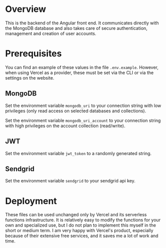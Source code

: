 # Overview
This is the backend of the Angular front end. It communicates directly with the MongoDB database and also takes care of secure authentication, management and creation of user accounts.
# Prerequisites
You can find an example of these values in the file `.env.example`. However, when using Vercel as a provider, these must be set via the CLI or via the settings on the website.
## MongoDB
Set the environment variable `mongodb_uri` to your connection string with low privileges (only read access on selected databases and collections).

Set the environment variable `mongodb_uri_account` to your connection string with high privileges on the account collection (read/write). 
## JWT
Set the environment variable `jwt_token` to a randomly generated string.
## Sendgrid
Set the environment variable `sendgrid` to your sendgrid api key. 

# Deployment
These files can be used unchanged only by Vercel and its serverless functions infrastructure.
It is relatively easy to modify the functions for your own and specialized use, but I do not plan to implement this myself in the short or medium term. I am very happy with Vercel's product, especially because of their extensive free services, and it saves me a lot of work and time.
